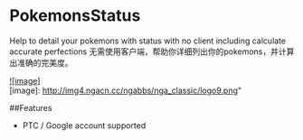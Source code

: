 # PokemonsStatus
Help to detail your pokemons with status with no client including calculate accurate perfections
无需使用客户端，帮助你详细列出你的pokemons，并计算出准确的完美度。

[![image]](http://bbs.ngacn.cc/read.php?tid=9632888)  
[image]: http://img4.ngacn.cc/ngabbs/nga_classic/logo9.png"  

##Features

* PTC / Google  account supported
